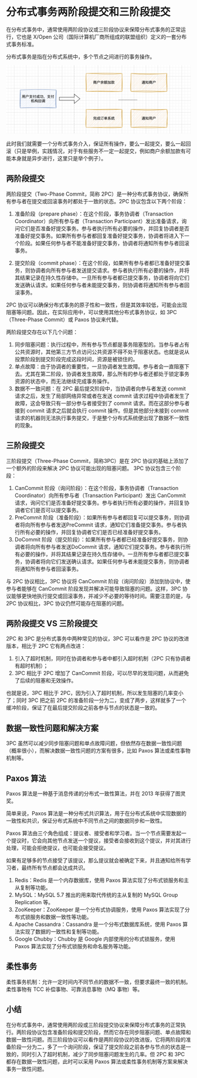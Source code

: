 # 分布式事务两阶段提交和三阶段提交

在分布式事务中，通常使用两阶段协议或三阶段协议来保障分布式事务的正常运行，它也是 X/Open 公司（国际计算机厂商所组成的联盟组织）定义的一套分布式事务标准。

分布式事务是指在分布式系统中，多个节点之间进行的事务操作。

![image-20230905150242442](image/image-20230905150242442.png)

此时我们就需要一个分布式事务介入，保证所有操作，要么一起提交，要么一起回滚（只是举例，实践情况，对于有些服务不一定一起提交，例如商户余额加款有可能本身就是异步进行，这里只是举个例子）。

## 两阶段提交

两阶段提交（Two-Phase Commit，简称 2PC）是一种分布式事务协议，确保所有参与者在提交或回滚事务时都处于一致的状态。2PC 协议包含以下两个阶段：

1. 准备阶段（prepare phase）：在这个阶段，事务协调者（Transaction Coordinator）向所有参与者（Transaction Participant）发出准备请求，询问它们是否准备好提交事务。参与者执行所有必要的操作，并回复协调者是否准备好提交事务。如果所有参与者都回复准备好提交事务，协调者将进入下一个阶段。如果任何参与者不能准备好提交事务，协调者将通知所有参与者回滚事务。

2. 提交阶段（commit phase）：在这个阶段，如果所有参与者都已准备好提交事务，则协调者向所有参与者发送提交请求。参与者执行所有必要的操作，并将其结果记录在持久性存储中。一旦所有参与者都已提交事务，协调者将向它们发送确认请求。如果任何参与者未能提交事务，则协调者将通知所有参与者回滚事务。

2PC 协议可以确保分布式事务的原子性和一致性，但是其效率较低，可能会出现阻塞等问题。因此，在实际应用中，可以使用其他分布式事务协议，如 3PC（Three-Phase Commit）或 Paxos 协议来代替。

两阶段提交存在以下几个问题：

1. 同步阻塞问题：执行过程中，所有参与节点都是事务阻塞型的。当参与者占有公共资源时，其他第三方节点访问公共资源不得不处于阻塞状态。也就是说从投票阶段到提交阶段完成这段时间，资源是被锁住的。
2. 单点故障：由于协调者的重要性，一旦协调者发生故障。参与者会一直阻塞下去。尤其在第二阶段，协调者发生故障，那么所有的参与者还都处于锁定事务资源的状态中，而无法继续完成事务操作。
3. 数据不一致问题：在 2PC 最后提交阶段中，当协调者向参与者发送 commit 请求之后，发生了局部网络异常或者在发送 commit 请求过程中协调者发生了故障，这会导致只有一部分参与者接受到了 commit 请求。而在这部分参与者接到 commit 请求之后就会执行 commit 操作。但是其他部分未接到 commit 请求的机器则无法执行事务提交，于是整个分布式系统便出现了数据不一致性的现象。

## 三阶段提交

三阶段提交（Three-Phase Commit，简称3PC）是在 2PC 协议的基础上添加了一个额外的阶段来解决 2PC 协议可能出现的阻塞问题。 3PC 协议包含三个阶段：

1. CanCommit 阶段（询问阶段）：在这个阶段，事务协调者（Transaction Coordinator）向所有参与者（Transaction Participant）发出 CanCommit 请求，询问它们是否准备好提交事务。参与者执行所有必要的操作，并回复协调者它们是否可以提交事务。
2. PreCommit 阶段（准备阶段）：如果所有参与者都回复可以提交事务，则协调者将向所有参与者发送PreCommit 请求，通知它们准备提交事务。参与者执行所有必要的操作，并回复协调者它们是否已经准备好提交事务。
3. DoCommit 阶段（提交阶段）：如果所有参与者都已经准备好提交事务，则协调者将向所有参与者发送DoCommit 请求，通知它们提交事务。参与者执行所有必要的操作，并将其结果记录在持久性存储中。一旦所有参与者都已提交事务，协调者将向它们发送确认请求。如果任何参与者未能提交事务，则协调者将通知所有参与者回滚事务。

与 2PC 协议相比，3PC 协议将 CanCommit 阶段（询问阶段）添加到协议中，使参与者能够在 CanCommit 阶段发现并解决可能导致阻塞的问题。这样，3PC 协议能够更快地执行提交或回滚事务，并减少不必要的等待时间。需要注意的是，与 2PC 协议相比，3PC 协议仍然可能存在阻塞的问题。

## 两阶段提交 VS 三阶段提交

2PC 和 3PC 是分布式事务中两种常见的协议，3PC 可以看作是 2PC 协议的改进版本，相比于 2PC 它有两点改进：

1. 引入了超时机制，同时在协调者和参与者中都引入超时机制（2PC 只有协调者有超时机制）；
2. 3PC 相比于 2PC 增加了 CanCommit 阶段，可以尽早的发现问题，从而避免了后续的阻塞和无效操作。

也就是说，3PC 相比于 2PC，因为引入了超时机制，所以发生阻塞的几率变小了；同时 3PC 把之前 2PC 的准备阶段一分为二，变成了两步，这样就多了一个缓冲阶段，保证了在最后提交阶段之前各参与节点的状态是一致的。

## 数据一致性问题和解决方案

3PC 虽然可以减少同步阻塞问题和单点故障问题，但依然存在数据一致性问题（概率很小），而解决数据一致性问题的方案有很多，比如 Paxos 算法或柔性事物机制等。

## Paxos 算法

Paxos 算法是一种基于消息传递的分布式一致性算法，并在 2013 年获得了图灵奖。

简单来说，Paxos 算法是一种分布式共识算法，用于在分布式系统中实现数据的一致性和共识，保证分布式系统中不同节点之间的数据同步和一致性。 

Paxos 算法由三个角色组成：提议者、接受者和学习者。当一个节点需要发起一个提议时，它会向其他节点发送一个提议，接受者会接收到这个提议，并对其进行处理，可能会拒绝提议，也可能会接受提议。

如果有足够多的节点接受了该提议，那么提议就会被确定下来，并且通知给所有学习者，最终所有节点都会达成共识。

1. Redis：Redis 是一个内存数据库，使用 Paxos 算法实现了分布式锁服务和主从复制等功能。
2. MySQL：MySQL 5.7 推出的用来取代传统的主从复制的 MySQL Group Replication 等。
3. ZooKeeper：ZooKeeper 是一个分布式协调服务，使用 Paxos 算法实现了分布式锁服务和数据一致性等功能。
4. Apache Cassandra：Cassandra 是一个分布式数据库系统，使用 Paxos 算法实现了数据的一致性和复制等功能。
5. Google Chubby：Chubby 是 Google 内部使用的分布式锁服务，使用 Paxos 算法实现了分布式锁服务和命名服务等功能。

## 柔性事务

柔性事务机制：允许一定时间内不同节点的数据不一致，但要求最终一致的机制。 柔性事物有 TCC 补偿事物、可靠消息事物（MQ 事物）等。

## 小结

在分布式事务中，通常使用两阶段或三阶段提交协议来保障分布式事务的正常执行。两阶段协议包含准备阶段和提交阶段，然而它存在同步阻塞问题、单点故障和数据一致性问题。而三阶段协议可以看作是两阶段协议的改进版，它将两阶段的准备阶段一分为二，多了一个询问阶段，保证了提交阶段之前各参与节点的状态是一致的，同时引入了超时机制，减少了同步阻塞问题发生的几率。但 2PC 和 3PC 都存在数据一致性问题，此时可以采用 Paxos 算法或柔性事务机制等方案来解决事务一致性问题。 
